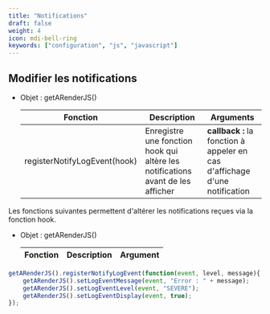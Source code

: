 ```yaml
---
title: "Notifications"
draft: false
weight: 4
icon: mdi-bell-ring
keywords: ["configuration", "js", "javascript"]
---
```


## Modifier les notifications

- Objet : getARenderJS()

    | Fonction                     | Description                                                                     | Arguments                                                                   |
    | ---------------------------- | ------------------------------------------------------------------------------- | --------------------------------------------------------------------------- |
    | registerNotifyLogEvent(hook) | Enregistre une fonction hook qui altère les notifications avant de les afficher | **callback :** la fonction à appeler en cas d'affichage d'une notification  |

Les fonctions suivantes permettent d'altérer les notifications reçues
via la fonction hook.

- Objet : getARenderJS()

    | Fonction                               | Description                             | Argument                                                                                                                                                                                           |
    | -------------------------------------- | --------------------------------------- | -------------------------------------------------------------------------------------------------------------------------------------------------------------------------------------------------- |


```js
getARenderJS().registerNotifyLogEvent(function(event, level, message){
    getARenderJS().setLogEventMessage(event, "Error : " + message);
    getARenderJS().setLogEventLevel(event, "SEVERE");
    getARenderJS().setLogEventDisplay(event, true);
});
```

